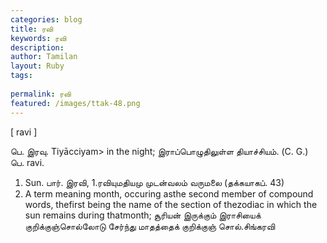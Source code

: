 ```yaml
---
categories: blog
title: ரவி
keywords: ரவி
description: 
author: Tamilan
layout: Ruby
tags: 
 
permalink: ரவி
featured: /images/ttak-48.png
---
```

  
[ ravi ]  
  
பெ. இரவு. Tiyācciyam> in the night; இராப்பொழுதிலுள்ள தியாச்சியம். (C. G.)  
பெ. ravi.   
1. Sun. பார். இரவி, 1.ரவியுமதியமு முடன்வலம் வருமலை (தக்கயாகப். 43)  
2. A term meaning month, occuring asthe second member of compound words, thefirst being the name of the section of thezodiac in which the sun remains during thatmonth; சூரியன் இருக்கும் இராசியைக் குறிக்குஞ்சொல்லோடு சேர்ந்து மாதத்தைக் குறிக்குஞ் சொல்.சிங்கரவி